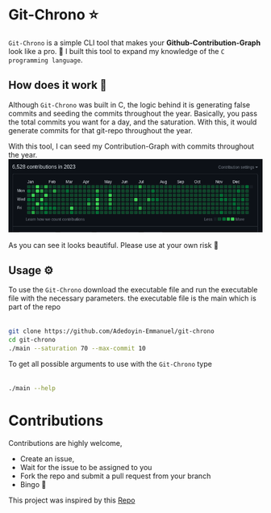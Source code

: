 # Git-Chrono ⭐

`Git-Chrono` is a simple CLI tool that makes your **Github-Contribution-Graph** look like a pro. 🚀
I built this tool to expand my knowledge of the `C programming language`.

## How does it work 🤔

Although `Git-Chrono` was built in C, the logic behind it is generating false commits and seeding the commits throughout the year. Basically, you pass the total commits you want for a day, and the saturation. With this, it would generate commits for that git-repo throughout the year.

With this tool, I can seed my Contribution-Graph with commits throughout the year.
![Screenshot](/assets/img-1.png)

As you can see it looks beautiful. Please use at your own risk 🫵

## Usage ⚙️

To use the `Git-Chrono` download the executable file and run the executable file with the necessary parameters.
the executable file is the main which is part of the repo

```bash

git clone https://github.com/Adedoyin-Emmanuel/git-chrono
cd git-chrono
./main --saturation 70 --max-commit 10

```

To get all possible arguments to use with the `Git-Chrono` type

```bash

./main --help

```

# Contributions

Contributions are highly welcome,

- Create an issue,
- Wait for the issue to be assigned to you
- Fork the repo and submit a pull request from your branch
- Bingo 🚀




This project was inspired by this [Repo](https://github.com/umayr/badass/tree/develop)
